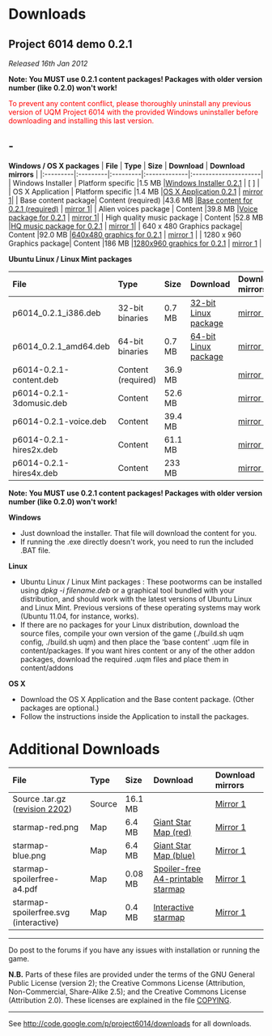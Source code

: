 # Downloads #

## Project 6014 demo 0.2.1 ##

_Released 16th Jan 2012_

**Note: You MUST use 0.2.1 content packages! Packages with older version number (like 0.2.0) won't work!**

<font color='#ff0000'>To prevent any content conflict, please thoroughly uninstall any previous version of UQM Project 6014 with the provided Windows uninstaller before downloading and installing this last version.</font>

## - ##


**Windows / OS X packages**
| **File** | **Type** | **Size** | **Download** | **Download mirrors** |
|:---------|:---------|:---------|:-------------|:---------------------|
| Windows Installer | Platform specific |1.5 MB    |[Windows Installer 0.2.1](http://code.google.com/p/project6014/downloads/detail?name=P6014_v0.2.1_win_installer.exe) | [ ]                  |
| OS X Application | Platform specific |1.4 MB    |[OS X Application 0.2.1](http://code.google.com/p/project6014/downloads/detail?name=P6014-v0.2.1-OSX.7z) | [mirror 1](http://www.stack.nl/~joris/p6014/0.2.1/P6014-v0.2.1-OSX.7z)|
| Base content package| Content (required) |43.6 MB   |[Base content for 0.2.1 (required)](http://code.google.com/p/project6014/downloads/detail?name=P6014-0.2.1-prv-content.uqm)  | [mirror 1](http://www.stack.nl/~joris/p6014/0.2.1/P6014-0.2.1-prv-content.uqm)|
| Alien voices package | Content  |39.8 MB   |[Voice package for 0.2.1](http://code.google.com/p/project6014/downloads/detail?name=P6014-0.2.1-prv-voice.uqm) | [mirror 1](http://www.stack.nl/~joris/p6014/0.2.1/P6014-0.2.1-prv-voice.uqm)|
| High quality music package | Content  |52.8 MB   |[HQ music package for 0.2.1](http://code.google.com/p/project6014/downloads/detail?name=P6014-0.2.1-prv-3domusic.uqm) | [mirror 1](http://www.stack.nl/~joris/p6014/0.2.1/P6014-0.2.1-prv-3domusic.uqm)|
| 640 x 480 Graphics package| Content  |92.0 MB   |[640x480 graphics for 0.2.1](http://code.google.com/p/project6014/downloads/detail?name=P6014-0.2.1-prv-hires2x.uqm) | [mirror 1](http://www.stack.nl/~joris/p6014/0.2.1/P6014-0.2.1-prv-hires2x.uqm) |
| 1280 x 960 Graphics package| Content  |186 MB    |[1280x960 graphics for 0.2.1](http://code.google.com/p/project6014/downloads/detail?name=P6014-0.2.1-prv-hires4x.uqm) | [mirror 1](http://www.stack.nl/~joris/p6014/0.2.1/P6014-0.2.1-prv-hires4x.uqm) |

**Ubuntu Linux / Linux Mint packages**

| **File** | **Type** | **Size** | **Download** | **Download mirrors** |
|:---------|:---------|:---------|:-------------|:---------------------|
|p6014\_0.2.1\_i386.deb|32-bit binaries|0.7 MB    |[32-bit Linux package](http://code.google.com/p/project6014/downloads/detail?name=p6014_0.2.1_i386.deb) |[mirror 1](http://www.stack.nl/~joris/p6014/0.2.1/p6014_0.2.1_i386.deb)|
|p6014\_0.2.1\_amd64.deb|64-bit binaries|0.7 MB    | [64-bit Linux package](http://code.google.com/p/project6014/downloads/detail?name=p6014_0.2.1_amd64.deb) |[mirror 1](http://www.stack.nl/~joris/p6014/0.2.1/p6014_0.2.1_amd64.deb)|
|p6014-0.2.1-content.deb|Content (required)|36.9 MB   |              |[mirror 1](http://www.stack.nl/~joris/p6014/0.2.1/p6014-0.2.1-content.deb)|
|p6014-0.2.1-3domusic.deb|Content   |52.6 MB   |              |[mirror 1](http://www.stack.nl/~joris/p6014/0.2.1/p6014-0.2.1-3domusic.deb)|
|p6014-0.2.1-voice.deb|Content   |39.4 MB   |              |[mirror 1](http://www.stack.nl/~joris/p6014/0.2.1/p6014-0.2.1-voice.deb)|
|p6014-0.2.1-hires2x.deb|Content   |61.1 MB   |              |[mirror 1](http://www.stack.nl/~joris/p6014/0.2.1/p6014-0.2.1-hires2x.deb)|
|p6014-0.2.1-hires4x.deb|Content   |233 MB    |              |[mirror 1](http://www.stack.nl/~joris/p6014/0.2.1/p6014-0.2.1-hires4x.deb)|

**Note: You MUST use 0.2.1 content packages! Packages with older version number (like 0.2.0) won't work!**

**Windows**
  * Just download the installer. That file will download the content for you.
  * If running the .exe directly doesn't work, you need to run the included .BAT file.

**Linux**
  * Ubuntu Linux / Linux Mint packages : These pootworms can be installed using _dpkg -i filename.deb_ or a graphical tool bundled with your distribution, and should work with the latest versions of Ubuntu Linux and Linux Mint. Previous versions of these operating systems may work (Ubuntu 11.04, for instance, works).
  * If there are no packages for your Linux distribution, download the source files, compile your own version of the game (./build.sh uqm config, ./build.sh uqm) and then place the 'base content' .uqm file in content/packages. If you want hires content or any of the other addon packages, download the required .uqm files and place them in content/addons

**OS X**
  * Download the OS X Application and the Base content package. (Other packages are optional.)
  * Follow the instructions inside the Application to install the packages.

# Additional Downloads #
| **File** | **Type** | **Size** | **Download** | **Download mirrors** |
|:---------|:---------|:---------|:-------------|:---------------------|
| Source .tar.gz ([revision 2202](https://code.google.com/p/project6014/source/detail?r=2202)) | Source   | 16.1 MB  |              | [Mirror 1](http://www.stack.nl/~joris/p6014/0.2.1/p6014-0.2.1-src.tar.gz) |
| starmap-red.png| Map      |6.4 MB    |[Giant Star Map (red)](http://project6014.googlecode.com/svn/trunk/tools/map/starmap-red.png)  | [Mirror 1 ](http://www.deviantart.com/download/279923412/project_6014_starmap___red_by_dczanik-d4mnqac.png)|
| starmap-blue.png| Map      |6.4 MB    |[Giant Star Map (blue)](http://project6014.googlecode.com/svn/trunk/tools/map/starmap-blue.png)  | [Mirror 1 ](http://www.deviantart.com/download/279835061/project_6014__star_map_blue_by_dczanik-d4mlu45.png)|
| starmap-spoilerfree-a4.pdf| Map      | 0.08 MB  | [Spoiler-free A4-printable starmap](http://code.google.com/p/project6014/downloads/detail?name=starmap-spoilerfree-a4.pdf) | [Mirror 1](http://www.stack.nl/~joris/p6014/starmap-spoilerfree-a4.pdf)|
| starmap-spoilerfree.svg (interactive) | Map      | 0.4 MB   | [Interactive starmap](http://code.google.com/p/project6014/downloads/detail?name=starmap-spoilerfree.svg) | [Mirror 1](http://www.stack.nl/~joris/p6014/starmap-spoilerfree.svg) |


---


Do post to the forums if you have any issues with installation or running the game.

**N.B.** Parts of these files are provided under the terms of the GNU General Public License (version 2); the Creative Commons License (Attribution, Non-Commercial, Share-Alike 2.5); and the Creative Commons License (Attribution 2.0).  These licenses are explained in the file [COPYING](http://project6014.googlecode.com/svn/trunk/sc2/COPYING).


---


See http://code.google.com/p/project6014/downloads for all downloads.